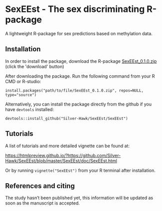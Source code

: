 # SexEEst - The sex discriminating R-package
A lightweight R-package for sex predictions based on methylation data.

## Installation
In order to install the package, download the R-package [SexEEst_0.1.0.zip](https://github.com/Silver-Hawk/SexEEst/blob/master/SexEEst_0.1.0.zip) (click the 'download' button) 

After downloading the package. Run the following command from your R CMD or R-studio: 

    install.packages("path/to/file/SexEEst_0.1.0.zip", repos=NULL, type="source")
    
Alternatively, you can install the package directly from the github if you have `devtools` installed:

    devtools::install_github("Silver-Hawk/SexEEst/SexEEst")

## Tutorials
A list of tutorials and more detailed vignette can be found at:

https://htmlpreview.github.io/?https://github.com/Silver-Hawk/SexEEst/blob/master/SexEEst/doc/SexEEst.html

Or by running `vignette("SexEEst")` from your R terminal after installation.

## References and citing
The study hasn’t been published yet, this information will be updated as soon as the manuscript is accepted.
